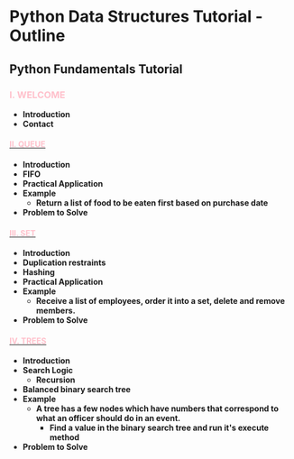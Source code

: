 # Python Data Structures Tutorial - Outline
## Python Fundamentals Tutorial

### <span style="color:Pink"><b>I. WELCOME </span>
* Introduction
* Contact

#### [<span style="color:Pink"><b>II. QUEUE </span>](1-queue.md)
* Introduction
* FIFO
* Practical Application
* Example
    * Return a list of food to be eaten first based on purchase date
* Problem to Solve

#### [<span style="color:Pink"><b>III. SET </span>](2-set.md)
* Introduction
* Duplication restraints
* Hashing
* Practical Application
* Example
    * Receive a list of employees, order it into a set, delete and remove members.
* Problem to Solve

#### [<span style="color:Pink"><b>IV. TREES </span>](3-tree.md)
* Introduction
* Search Logic
    * Recursion
* Balanced binary search tree
* Example
    * A tree has a few nodes which have numbers that correspond to what an officer should do in an event. 
        * Find a value in the binary search tree and run it's execute method
* Problem to Solve

